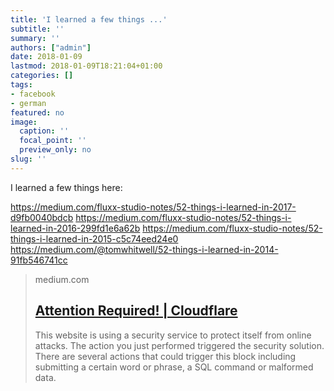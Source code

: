 ```yaml
---
title: 'I learned a few things ...'
subtitle: ''
summary: ''
authors: ["admin"]
date: 2018-01-09
lastmod: 2018-01-09T18:21:04+01:00
categories: []
tags:
- facebook
- german
featured: no
image:
  caption: ''
  focal_point: ''
  preview_only: no
slug: ''
---
```

I learned a few things here:

https://medium.com/fluxx-studio-notes/52-things-i-learned-in-2017-d9fb0040bdcb
https://medium.com/fluxx-studio-notes/52-things-i-learned-in-2016-299fd1e6a62b
https://medium.com/fluxx-studio-notes/52-things-i-learned-in-2015-c5c74eed24e0
https://medium.com/@tomwhitwell/52-things-i-learned-in-2014-91fb546741cc
> medium.com
> ## [Attention Required! | Cloudflare](https://medium.com/fluxx-studio-notes/52-things-i-learned-in-2017-d9fb0040bdcb)
>
>This website is using a security service to protect itself from online attacks. The action you just performed triggered the security solution. There are several actions that could trigger this block including submitting a certain word or phrase, a SQL command or malformed data.


